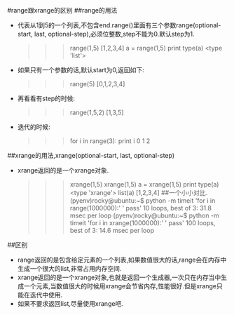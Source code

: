 #range跟xrange的区别
##range的用法
* 代表从1到5的一个列表,不包含end.range()里面有三个参数range(optional-start, last, optional-step),必须位整数,step不能为0.默认step为1.
	>>>range(1,5)
	>>>[1,2,3,4]
	>>>a = range(1,5)
	>>>print type(a)
	>>><type 'list'>
* 如果只有一个参数的话,默认start为0,返回如下:
	>>>range(5)
	>>>[0,1,2,3,4]
* 再看看有step的时候:
	>>>range(1,5,2)
	>>>[1,3,5]
* 迭代的时候:
	>>>for i in range(3):
	>>>    print i
	>>>0
	>>>1
	>>>2

##xrange的用法,xrange(optional-start, last, optional-step)
* xrange返回的是一个xrange对象.
	>>>xrange(1,5)
	>>>xrange(1,5)
	>>>a = xrange(1,5)
	>>>print type(a)
	>>><type 'xrange'>
	>>>list(a)
	>>>[1,2,3,4]
##一个小小对比.
	(pyenv)rocky@ubuntu:~$ python -m timeit 'for i in range(1000000):' ' pass'
	10 loops, best of 3: 31.8 msec per loop
	(pyenv)rocky@ubuntu:~$ python -m timeit 'for i in xrange(1000000):' ' pass'
	100 loops, best of 3: 14.6 msec per loop

	
##区别
* range返回的是包含给定元素的一个列表,如果数值很大的话,range会在内存中生成一个很大的list,非常占用内存空间.
* xrange返回的是一个xrange对象,也就是返回一个生成器,一次只在内存当中生成一个元素,当数值很大的时候用xrange会节省内存,性能很好.但是xrange只能在迭代中使用.
* 如果不要求返回list,尽量使用xrange吧.
	
